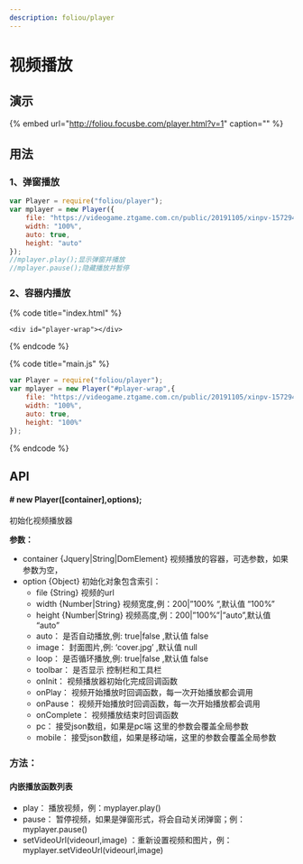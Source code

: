 ```yaml
---
description: foliou/player
---
```


# 视频播放

## 演示

{% embed url="http://foliou.focusbe.com/player.html?v=1" caption="" %}

## 用法

### 1、弹窗播放

```javascript
var Player = require("foliou/player");
var mplayer = new Player({
    file: "https://videogame.ztgame.com.cn/public/20191105/xinpv-157294526565.mp4",
    width: "100%",
    auto: true,
    height: "auto"
});
//mplayer.play();显示弹窗并播放
//mplayer.pause();隐藏播放并暂停
```

### 2、容器内播放

{% code title="index.html" %}
```markup
<div id="player-wrap"></div>
```
{% endcode %}

{% code title="main.js" %}
```javascript
var Player = require("foliou/player");
var mplayer = new Player("#player-wrap",{
    file: "https://videogame.ztgame.com.cn/public/20191105/xinpv-157294526565.mp4",
    width: "100%",
    auto: true,
    height: "100%"
});
```
{% endcode %}

## API

#### **\# new Player\(\[container\],options\);**

初始化视频播放器

**参数：**

* container {Jquery\|String\|DomElement} 视频播放的容器，可选参数，如果参数为空，  
* option {Object} 初始化对象包含索引：
  * file {String} 视频的url
  * width {Number\|String} 视频宽度,例：200\|”100% “,默认值 “100%”
  * height {Number\|String} 视频高度,例：200\|”100%”\|”auto”,默认值 “auto”
  * auto： 是否自动播放,例: true\|false ,默认值 false
  * image： 封面图片,例: ‘cover.jpg’ ,默认值 null
  * loop： 是否循环播放,例: true\|false ,默认值 false
  * toolbar： 是否显示 控制栏和工具栏
  * onInit： 视频播放器初始化完成回调函数
  * onPlay： 视频开始播放时回调函数，每一次开始播放都会调用
  * onPause： 视频开始播放时回调函数，每一次开始播放都会调用
  * onComplete： 视频播放结束时回调函数
  * pc： 接受json数组，如果是pc端 这里的参数会覆盖全局参数
  * mobile： 接受json数组，如果是移动端，这里的参数会覆盖全局参数

### 方法：

#### 内嵌播放函数列表

* play： 播放视频，例：myplayer.play\(\)
* pause： 暂停视频，如果是弹窗形式，将会自动关闭弹窗；例：myplayer.pause\(\)
* setVideoUrl\(videourl,image\) ：重新设置视频和图片，例：myplayer.setVideoUrl\(videourl,image\)

